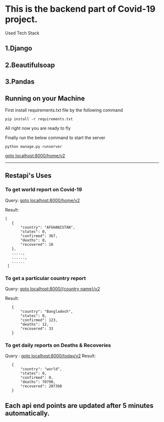 # This is the backend part of Covid-19 project.

Used Tech Stack

## 1.Django
## 2.Beautifulsoap
## 3.Pandas

## Running on your Machine
First install requirements.txt file by the following command

```
pip install -r requirements.txt
```

 All right now you are ready to fly
 
 Finally run the below command to start the server

 `python manage.py runserver`

 [goto localhost:8000/home/v2](http://127.0.0.1:8000/home/v2)
 
 ***
 ## Restapi's Uses
 ### To get world report on Covid-19
 Query: [goto localhost:8000/home/v2](http://127.0.0.1:8000/home/v2)
 
 Result:
 ```
 [
    {
        "country": "AFGHANISTAN",
        "states": 0,
        "confirmed": 367,
        "deaths": 8,
        "recovered": 18
    },
    .....,
    ......,
    ......
  ]
 ```
 
 ### To get a particular country report
 Query: [goto localhost:8000/{country name}/v2](http://127.0.0.1:8000/bangladesh/v2)
 
 Result:
 ```
    {
        "country": "Bangladesh",
        "states": 0,
        "confirmed": 123,
        "deaths": 12,
        "recovered": 33
    }
 ```
 
 ### To get daily reports on Deaths & Recoveries
 Query : [goto localhost:8000/today/v2](http://127.0.0.1:8000/today/v2)
 Result:
 ```
    {
        "country": "world",
        "states": 0,
        "confirmed": 0,
        "deaths": 70790,
        "recovered": 207398
    }
 ```
 ## Each api end points are updated after 5 minutes automatically.
